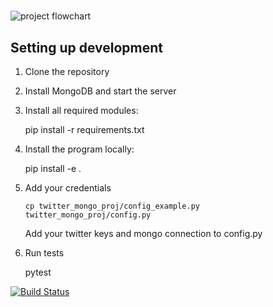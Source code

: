 # 

![project flowchart](https://github.com/ktroutman/Twitter_Mongo_Proj/blob/master/title_image.png)


## Setting up development

1. Clone the repository

2. Install MongoDB and start the server

3. Install all required modules:

    pip install -r requirements.txt
    
4. Install the program locally:
 
    pip install -e .
 
5. Add your credentials

    `cp twitter_mongo_proj/config_example.py twitter_mongo_proj/config.py`
    
    Add your twitter keys and mongo connection to config.py

6. Run tests

   pytest

[![Build Status](https://travis-ci.org/ErikMann/Twitter_Mongo_Proj.svg?branch=master)](https://travis-ci.org/ErikMann/Twitter_Mongo_Proj)
